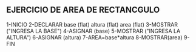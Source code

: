 ## EJERCICIO DE AREA DE RECTANCGULO

1-INICIO
2-DECLARAR base    (flat)
           altura  (flat)
           area    (flat)
3-MOSTRAR ("INGRESA LA BASE")
4-ASIGNAR (base)
5-MOSTRAR ("INGRESA LA ALTURA")
6-ASIGNAR (altura)
7-AREA=base*altura
8-MOSTRAR(area)
9-FIN
           
